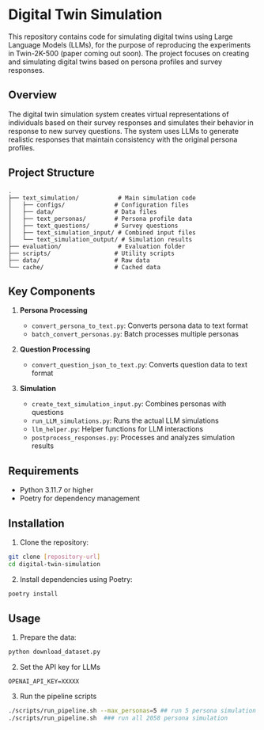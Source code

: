 # Digital Twin Simulation

This repository contains code for simulating digital twins using Large Language Models (LLMs), for the purpose of reproducing the experiments in Twin-2K-500 (paper coming out soon). The project focuses on creating and simulating digital twins based on persona profiles and survey responses.

## Overview

The digital twin simulation system creates virtual representations of individuals based on their survey responses and simulates their behavior in response to new survey questions. The system uses LLMs to generate realistic responses that maintain consistency with the original persona profiles.

## Project Structure

```
.
├── text_simulation/           # Main simulation code
│   ├── configs/              # Configuration files
│   ├── data/                 # Data files
│   ├── text_personas/        # Persona profile data
│   ├── text_questions/       # Survey questions
│   ├── text_simulation_input/ # Combined input files
│   └── text_simulation_output/ # Simulation results
├── evaluation/                # Evaluation folder  
├── scripts/                  # Utility scripts
├── data/                     # Raw data
└── cache/                    # Cached data
```

## Key Components

1. **Persona Processing**
   - `convert_persona_to_text.py`: Converts persona data to text format
   - `batch_convert_personas.py`: Batch processes multiple personas

2. **Question Processing**
   - `convert_question_json_to_text.py`: Converts question data to text format

3. **Simulation**
   - `create_text_simulation_input.py`: Combines personas with questions
   - `run_LLM_simulations.py`: Runs the actual LLM simulations
   - `llm_helper.py`: Helper functions for LLM interactions
   - `postprocess_responses.py`: Processes and analyzes simulation results

## Requirements

- Python 3.11.7 or higher
- Poetry for dependency management

## Installation

1. Clone the repository:
```bash
git clone [repository-url]
cd digital-twin-simulation
```

2. Install dependencies using Poetry:
```bash
poetry install
```

## Usage

1. Prepare the data:
```bash
python download_dataset.py
```

2. Set the API key for LLMs
```
OPENAI_API_KEY=XXXXX
```

3. Run the pipeline scripts
```bash
./scripts/run_pipeline.sh --max_personas=5 ## run 5 persona simulation
./scripts/run_pipeline.sh  ### run all 2058 persona simulation
```
